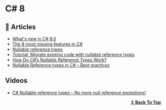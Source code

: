 # C# 8

## 📝 Articles
- [What's new in C# 8.0](https://docs.microsoft.com/en-us/dotnet/csharp/whats-new/csharp-8)
- [The 8 most missing features in C#](https://tooslowexception.com/the-8-most-missing-features-in-c/)
- [Nullable reference types](https://docs.microsoft.com/en-us/dotnet/csharp/nullable-references)
- [Tutorial: Migrate existing code with nullable reference types](https://docs.microsoft.com/en-us/dotnet/csharp/whats-new/tutorials/upgrade-to-nullable-references)
- [How Do C#’s Nullable Reference Types Work?](https://www.cloudsavvyit.com/6649/how-do-cs-nullable-reference-types-work/)
- [Nullable Reference types in C# – Best practices](https://www.dotnetcurry.com/csharp/nullable-reference-types-csharp)

## Videos
- [C# Nullable reference types – No more null reference exceptions!](https://www.youtube.com/watch?v=NDweaZZZcbc)

<div align="right">
  <b><a href="#contents">↥ Back To Top</a></b>
</div>